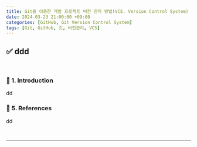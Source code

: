```yaml
---
title: Git을 이용한 개발 프로젝트 버전 관리 방법(VCS, Version Control System)
date: 2024-03-23 21:00:00 +09:00
categories: [GitHub, Git Version Control System]
tags: [Git, GitHub, 깃, 버전관리, VCS]
---
```


<!-- 2099-01-01 글 작성 시작; 2099-01-01 페이지 호출 검토 필요 -->
## ✅ ddd

<br>

### 🔔 1. Introduction

dd
<br>

### 🎁 5. References

dd

<br>

---

<br>
<br>
<br>
